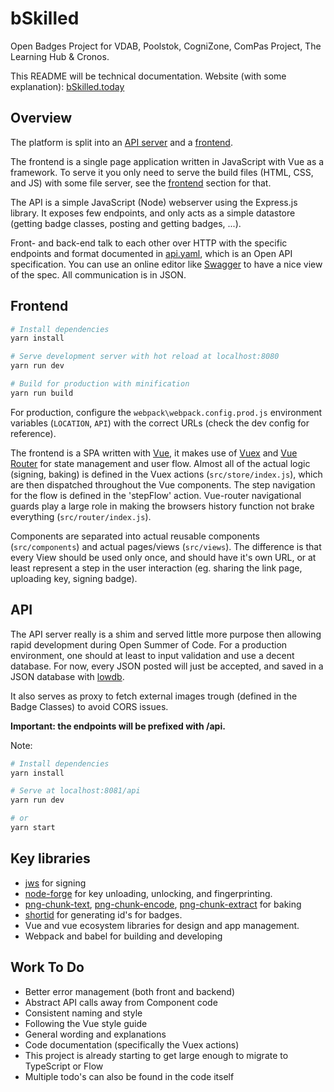 # bSkilled

Open Badges Project for VDAB, Poolstok, CogniZone, ComPas Project, The Learning Hub & Cronos.

This README will be technical documentation.
Website (with some explanation): [bSkilled.today](https://bSkilled.today)

## Overview

The platform is split into an [API server](./API) and a [frontend](./frontend).

The frontend is a single page application written in JavaScript with Vue as a framework. To serve it you only need to serve the build files (HTML, CSS, and JS) with some file server, see the [frontend](#Frontend) section for that.

The API is a simple JavaScript (Node) webserver using the Express.js library. It exposes few endpoints, and only acts as a simple datastore (getting badge classes, posting and getting badges, ...).

Front- and back-end talk to each other over HTTP with the specific endpoints and format documented in [api.yaml](api.yaml), which is an Open API specification. You can use an online editor like [Swagger](https://editor.swagger.io/) to have a nice view of the spec. All communication is in JSON.

## Frontend

``` bash
# Install dependencies
yarn install

# Serve development server with hot reload at localhost:8080
yarn run dev

# Build for production with minification
yarn run build
```

For production, configure the `webpack\webpack.config.prod.js` environment variables (`LOCATION`, `API`) with the correct URLs (check the dev config for reference).

The frontend is a SPA written with [Vue](https://vuejs.org/), it makes use of [Vuex](https://vuex.vuejs.org/) and [Vue Router](https://router.vuejs.org/) for state management and user flow. Almost all of the actual logic (signing, baking) is defined in the Vuex actions (`src/store/index.js`), which are then dispatched throughout the Vue components. The step navigation for the flow is defined in the 'stepFlow' action. Vue-router navigational guards play a large role in making the browsers history function not brake everything (`src/router/index.js`).

Components are separated into actual reusable components (`src/components`) and actual pages/views (`src/views`). The difference is that every View should be used only once, and should have it's own URL, or at least represent a step in the user interaction (eg. sharing the link page, uploading key, signing badge).

## API

The API server really is a shim and served little more purpose then allowing rapid development during Open Summer of Code. For a production environment, one should at least to input validation and use a decent database. For now, every JSON posted will just be accepted, and saved in a JSON database with [lowdb](https://github.com/typicode/lowdb).

It also serves as proxy to fetch external images trough (defined in the Badge Classes) to avoid CORS issues.

**Important: the endpoints will be prefixed with /api.**

Note:

```bash
# Install dependencies
yarn install

# Serve at localhost:8081/api
yarn run dev

# or
yarn start
```

## Key libraries

* [jws](https://www.npmjs.com/package/jws) for signing
* [node-forge](https://www.npmjs.com/package/node-forge) for key unloading, unlocking, and fingerprinting.
* [png-chunk-text](https://www.npmjs.com/package/png-chunk-text), [png-chunk-encode](https://www.npmjs.com/package/png-chunk-encode), [png-chunk-extract](https://www.npmjs.com/package/png-chunk-extract) for baking
* [shortid](https://www.npmjs.com/package/shortid) for generating id's for badges.
* Vue and vue ecosystem libraries for design and app management.
* Webpack and babel for building and developing

## Work To Do

* Better error management (both front and backend)
* Abstract API calls away from Component code
* Consistent naming and style
* Following the Vue style guide
* General wording and explanations
* Code documentation (specifically the Vuex actions)
* This project is already starting to get large enough to migrate to TypeScript or Flow
* Multiple todo's can also be found in the code itself